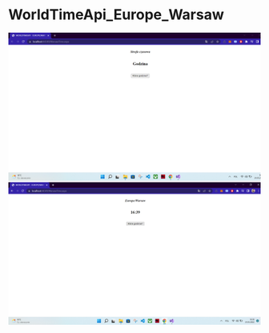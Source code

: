 # WorldTimeApi_Europe_Warsaw

![This is an image](https://github.com/zenginnfurkan/WorldTimeApi_Europe_Warsaw/blob/master/1.png)
![This is an image](https://github.com/zenginnfurkan/WorldTimeApi_Europe_Warsaw/blob/master/2.png)

